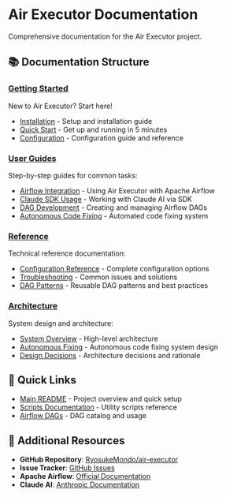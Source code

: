 # Air Executor Documentation

Comprehensive documentation for the Air Executor project.

## 📚 Documentation Structure

### [Getting Started](./getting-started/)
New to Air Executor? Start here!
- [Installation](./getting-started/installation.md) - Setup and installation guide
- [Quick Start](./getting-started/quickstart.md) - Get up and running in 5 minutes
- [Configuration](./getting-started/configuration.md) - Configuration guide and reference

### [User Guides](./guides/)
Step-by-step guides for common tasks:
- [Airflow Integration](./guides/airflow-integration.md) - Using Air Executor with Apache Airflow
- [Claude SDK Usage](./guides/claude-sdk-usage.md) - Working with Claude AI via SDK
- [DAG Development](./guides/dag-development.md) - Creating and managing Airflow DAGs
- [Autonomous Code Fixing](./guides/autonomous-fixing.md) - Automated code fixing system

### [Reference](./reference/)
Technical reference documentation:
- [Configuration Reference](./reference/configuration.md) - Complete configuration options
- [Troubleshooting](./reference/troubleshooting.md) - Common issues and solutions
- [DAG Patterns](./reference/dag-patterns.md) - Reusable DAG patterns and best practices

### [Architecture](./architecture/)
System design and architecture:
- [System Overview](./architecture/overview.md) - High-level architecture
- [Autonomous Fixing](./architecture/autonomous-fixing.md) - Autonomous code fixing system design
- [Design Decisions](./architecture/design-decisions.md) - Architecture decisions and rationale

## 🔗 Quick Links

- [Main README](../README.md) - Project overview and quick setup
- [Scripts Documentation](../scripts/README.md) - Utility scripts reference
- [Airflow DAGs](../airflow_dags/README.md) - DAG catalog and usage

## 📖 Additional Resources

- **GitHub Repository**: [RyosukeMondo/air-executor](https://github.com/RyosukeMondo/air-executor)
- **Issue Tracker**: [GitHub Issues](https://github.com/RyosukeMondo/air-executor/issues)
- **Apache Airflow**: [Official Documentation](https://airflow.apache.org/docs/)
- **Claude AI**: [Anthropic Documentation](https://docs.anthropic.com/)
